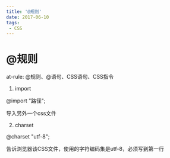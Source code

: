 ```yaml
---
title: '@规则'
date: 2017-06-10
tags:
 - CSS
---
```


# @规则

at-rule: @规则、@语句、CSS语句、CSS指令

1. import

@import "路径";

导入另外一个css文件

2. charset

@charset "utf-8";

告诉浏览器该CSS文件，使用的字符编码集是utf-8，必须写到第一行
